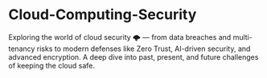 # Cloud-Computing-Security
Exploring the world of cloud security 🌩️ — from data breaches and multi-tenancy risks to modern defenses like Zero Trust, AI-driven security, and advanced encryption. A deep dive into past, present, and future challenges of keeping the cloud safe.
